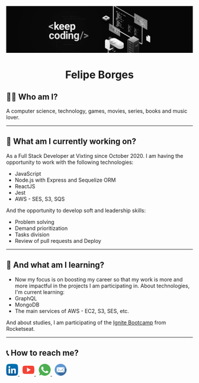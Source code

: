 <div align="center">
  <img width="auto" src="https://github.com/felipejsborges/felipejsborges/blob/master/assets/intro.jpg">
  <h1>Felipe Borges</h1>	
</div>

## 👨‍💻 Who am I?
A computer science, technology, games, movies, series, books and music lover.
<hr>

## 💼 What am I currently working on?
As a Full Stack Developer at Vixting since October 2020. I am having the opportunity to work with the following technologies:
- JavaScript
- Node.js with Express and Sequelize ORM
- ReactJS
- Jest
- AWS - SES, S3, SQS

And the opportunity to develop soft and leadership skills:
- Problem solving
- Demand prioritization
- Tasks division
- Review of pull requests and Deploy
<hr>

## 📖 And what am I learning?
- Now my focus is on boosting my career so that my work is more and more impactful in the projects I am participating in. About technologies, I'm current learning:
- GraphQL
- MongoDB
- The main services of AWS - EC2, S3, SES, etc.

And about studies, I am participating of the [Ignite Bootcamp](https://help.rocketseat.com.br/hc/pt-br/sections/1500000466461-Ignite) from Rocketseat.
<hr>

## 📞 How to reach me?

<a href="https://www.linkedin.com/in/felipejsborges">
	<img width="32px" src="https://github.com/felipejsborges/felipejsborges/blob/master/assets/linkedin.svg" alt="LinkedIn">
</a>&nbsp

<a href="https://www.youtube.com/channel/UC6tN_loxPGOP30LWNbJM7rg">
	<img width="32px" src="https://github.com/felipejsborges/felipejsborges/blob/master/assets/youtube.svg" alt="YouTube">
</a>&nbsp

<a href="https://wa.me/+55012996477129">
	<img width="32px" src="https://github.com/felipejsborges/felipejsborges/blob/master/assets/whatsapp.svg" alt="WhatsApp">
</a>&nbsp

<a href="mailto:felipejsborges@outlook.com">
	<img width="32px" src="https://github.com/felipejsborges/felipejsborges/blob/master/assets/mail.svg" alt="E-mail">
</a>

<!-- Pendencies
- [ ] - Add badges
- [ ] - Add a Summary
- [ ] - I’m looking to collaborate on...
- [ ] - I’m looking for help with...
-->
